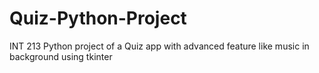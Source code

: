 # Quiz-Python-Project
INT 213
Python project of a Quiz app with advanced feature like music in background using tkinter
